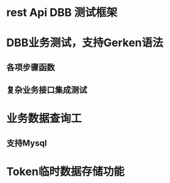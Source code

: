 # rest Api DBB 测试框架

# DBB业务测试，支持Gerken语法
## 各项步骤函数
## 复杂业务接口集成测试
# 业务数据查询工
## 支持Mysql
# Token临时数据存储功能
